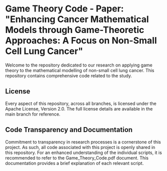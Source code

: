 # **Game Theory Code - Paper: "Enhancing Cancer Mathematical Models through Game-Theoretic Approaches: A Focus on Non-Small Cell Lung Cancer"**

Welcome to the repository dedicated to our research on applying game theory to the mathematical modelling of non-small cell lung cancer. This repository contains comprehensive code related to the study.

## **License**

Every aspect of this repository, across all branches, is licensed under the Apache License, Version 2.0. The full license details are available in the main branch for reference.

## **Code Transparency and Documentation**

Commitment to transparency in research processes is a cornerstone of this project. As such, all code associated with this project is openly shared in this repository. For an enhanced understanding of the individual scripts, it is recommended to refer to the Game_Theory_Code.pdf document. This documentation provides a brief explanation of each relevant script.
